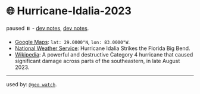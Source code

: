 # 🌐 Hurricane-Idalia-2023

paused ⏸️ - [dev notes](https://arash-kamangir.medium.com/%EF%B8%8F-conversations-with-ai-229-9257441b3ac0), [dev notes](https://medium.com/@arash-kamangir/%EF%B8%8F-conversations-with-ai-228-f55a0fdf409a).

 - [Google Maps](https://maps.app.goo.gl/CAeoKQrZQ9rTsDrGA): `lat: 29.0000"N`, `lon: 83.0000"W`.
 - [National Weather Service](https://www.weather.gov/tae/HurricaneIdalia2023): Hurricane Idalia Strikes the Florida Big Bend.
 - [Wikipedia](https://en.wikipedia.org/wiki/Hurricane_Idalia): A powerful and destructive Category 4 hurricane that caused significant damage across parts of the southeastern, in late August 2023.

---

used by: [`@geo watch`](../../).
